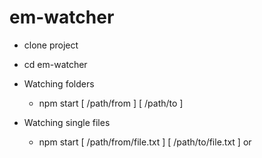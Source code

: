 # em-watcher

- clone project

- cd em-watcher

- Watching folders
  - npm start [ /path/from ] [ /path/to ]

- Watching single files
  - npm start [ /path/from/file.txt ] [ /path/to/file.txt ] or 
